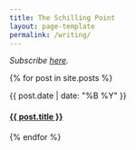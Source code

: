 ```yaml
---
title: The Schilling Point
layout: page-template
permalink: /writing/
---
```

<p><i>Subscribe <a href="https://www.theschillingpoint.com/subscribe">here</a>.</i></p>

{% for post in site.posts %}
<div class="post-container">
  <div class="post-date">
    <time datetime="{{ post.date | date: "%Y-%m-%d" }}">{{ post.date | date: "%B %Y" }}</time>
  </div>
  <h4 class="post-title">
    <a href="{{ post.url }}">{{ post.title }}</a>
  </h4>
</div>
{% endfor %}